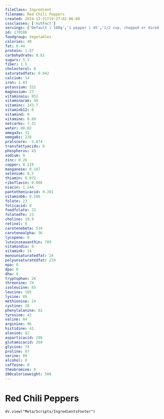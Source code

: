 ```yaml
---
fileClass: Ingredient
filename: Red Chili Peppers
created: 2024-12-21T19:27:02-06:00
cssclasses: ['nutFact']
servings: ['Default | 100g','1 pepper | 45','1/2 cup, chopped or diced | 75']
id: 170106
foodgroup: Vegetables
calories: 40
fat: 0.44
protein: 1.87
carbohydrate: 8.81
sugars: 5.3
fiber: 1.5
cholesterol: 0
saturatedfats: 0.042
calcium: 14
iron: 1.03
potassium: 322
magnesium: 23
vitaminaiu: 952
vitaminarae: 48
vitaminc: 143.7
vitaminb12: 0
vitamind: 0
vitamine: 0.69
netcarbs: 7.31
water: 88.02
omega3s: 11
omega6s: 228
pralscore: -5.074
transfattyacids: 0
phosphorus: 43
sodium: 9
zinc: 0.26
copper: 0.129
manganese: 0.187
selenium: 0.5
thiamin: 0.072
riboflavin: 0.086
niacin: 1.244
pantothenicacid: 0.201
vitaminb6: 0.506
folate: 23
folicacid: 0
foodfolate: 23
folatedfe: 23
choline: 10.9
retinol: 0
carotenebeta: 534
carotenealpha: 36
lycopene: 0
luteinzeaxanthin: 709
vitamindiu: 0
vitamink: 14
monounsaturatedfat: 24
polyunsaturatedfat: 239
epa: 0
dpa: 0
dha: 0
tryptophan: 26
threonine: 74
isoleucine: 65
leucine: 105
lysine: 89
methionine: 24
cystine: 38
phenylalanine: 62
tyrosine: 42
valine: 84
arginine: 96
histidine: 41
alanine: 82
asparticacid: 286
glutamicacid: 264
glycine: 74
proline: 87
serine: 80
alcohol: 0
caffeine: 0
theobromine: 0
200calorieweight: 500
---
```


# Red Chili Peppers

```dataviewjs
dv.view("Meta/Scripts/IngredientsFooter")
```
